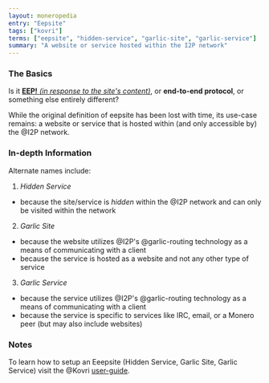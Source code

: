 ```yaml
---
layout: moneropedia
entry: "Eepsite"
tags: ["kovri"]
terms: ["eepsite", "hidden-service", "garlic-site", "garlic-service"]
summary: "A website or service hosted within the I2P network"
---
```


### The Basics

Is it [**EEP!** *(in response to the site's content)*](https://en.wikipedia.org/wiki/Onomatopoeia), or **end-to-end protocol**, or something else entirely different?

While the original definition of eepsite has been lost with time, its use-case remains: a website or service that is hosted within (and only accessible by) the @I2P network.

### In-depth Information

Alternate names include:

1. *Hidden Service*
  - because the site/service is *hidden* within the @I2P network and can only be visited within the network
2. *Garlic Site*
  - because the website utilizes @I2P's @garlic-routing technology as a means of communicating with a client
  - because the service is hosted as a website and not any other type of service
3. *Garlic Service*
  - because the service utilizes @I2P's @garlic-routing technology as a means of communicating with a client
  - because the service is specific to services like IRC, email, or a Monero peer (but may also include websites)

### Notes

To learn how to setup an Eeepsite (Hidden Service, Garlic Site, Garlic Service) visit the @Kovri [user-guide](https://github.com/monero-project/kovri/blob/master/doc/USER_GUIDE.md).

